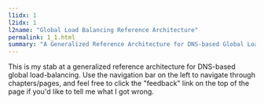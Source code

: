 ```yaml
---
l1idx: 1
l2idx: 1
l2name: "Global Load Balancing Reference Architecture"
permalink: 1_1.html
summary: "A Generalized Reference Architecture for DNS-based Global Load Balancing"
---
```

This is my stab at a generalized reference architecture for DNS-based global load-balancing.  Use the navigation bar on the left to navigate through chapters/pages, and feel free to click the "feedback" link on the top of the page if you'd like to tell me what I got wrong.